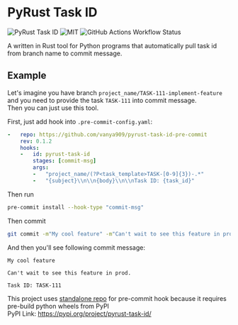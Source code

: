# PyRust Task ID
![PyRust Task ID](https://img.shields.io/pypi/v/pyrust-task-id?label=pyrust-task-id)
![MIT](https://img.shields.io/badge/license-MIT-blue)
![GitHub Actions Workflow Status](https://img.shields.io/github/actions/workflow/status/vanya909/pyrust-task-id/.github%2Fworkflows%2FCI.yml)


A written in Rust tool for Python programs that automatically pull task id from branch name to commit message.

## Example
Let's imagine you have branch `project_name/TASK-111-implement-feature` and you need
to provide the task `TASK-111` into commit message.<br>Then you can just use this tool.

First, just add hook into `.pre-commit-config.yaml`:
```yaml
-   repo: https://github.com/vanya909/pyrust-task-id-pre-commit
    rev: 0.1.2
    hooks:
    -   id: pyrust-task-id
        stages: [commit-msg]
        args:
        -   "project_name/(?P<task_template>TASK-[0-9]{3})-.*"
        -   "{subject}\\n\\n{body}\\n\\nTask ID: {task_id}"
```

Then run
```bash
pre-commit install --hook-type "commit-msg"
```

Then commit
```bash
git commit -m"My cool feature" -m"Can't wait to see this feature in prod."
```

And then you'll see following commit message:
```
My cool feature

Can't wait to see this feature in prod.

Task ID: TASK-111
```

This project uses [standalone repo](https://github.com/vanya909/pyrust-task-id-pre-commit) for pre-commit hook because it requires pre-build python wheels from PyPI<br>
PyPI Link: https://pypi.org/project/pyrust-task-id/
